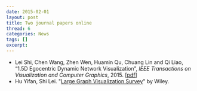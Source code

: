 ```yaml
---
date: 2015-02-01
layout: post
title: Two journal papers online
thread: 6
categories: News
tags: []
excerpt: 
---
```


* Lei Shi, Chen Wang, Zhen Wen, Huamin Qu, Chuang Lin and Qi Liao, “1.5D Egocentric Dynamic Network Visualization”, *IEEE Transactions on Visualization and Computer Graphics*, 2015. [[pdf](http://lcs.ios.ac.cn/~shil/paper/TVCG_2014.pdf)]
* Hu Yifan, Shi Lei. "[Large Graph Visualization Survey](http://wires.wiley.com/WileyCDA/WiresArticle/wisId-WICS1343.html)" by Wiley.